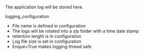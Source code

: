 The application log will be stored here. 

logging_configuration
- File name is defined in configuration
- The logs will be rotated into a zip folder with a time date stamp
- retention length is in configuration
- Log file size is set in configuration
- Enque=True makes logging thread safe